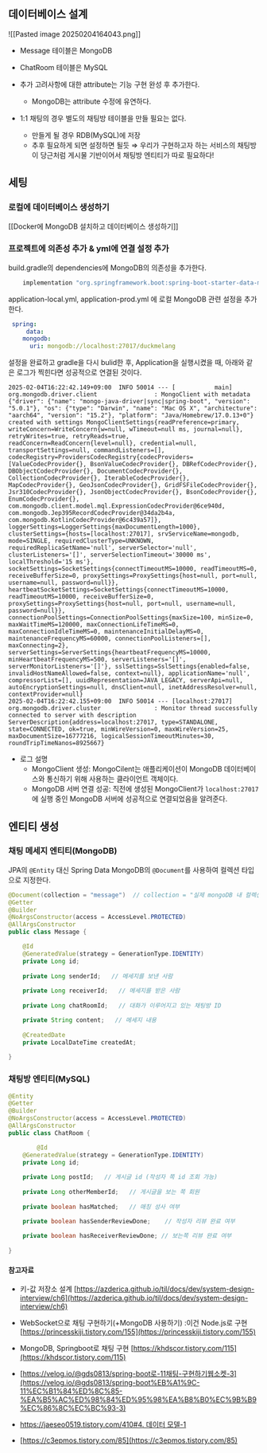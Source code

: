 ## 데이터베이스 설계

![[Pasted image 20250204164043.png]]
- Message 테이블은 MongoDB
- ChatRoom 테이블은 MySQL


- 추가 고려사항에 대한 attribute는 기능 구현 완성 후 추가한다.
    - MongoDB는 attribute 수정에 유연하다.
    
- 1:1 채팅의 경우 별도의 채팅방 테이블을 만들 필요는 없다.
    
    - 만들게 될 경우 RDB(MySQL)에 저장
    - 추후 필요하게 되면 설정하면 될듯
     ⇒ 우리가 구현하고자 하는 서비스의 채팅방이 당근처럼 게시물 기반이어서 채팅방 엔티티가 따로 필요하다!



## 세팅

### 로컬에 데이터베이스 생성하기

[[Docker에 MongoDB 설치하고 데이터베이스 생성하기]]

### 프로젝트에 의존성 추가 & yml에 연결 설정 추가

build.gradle의 dependencies에 MongoDB의 의존성을 추가한다.

```java
	implementation "org.springframework.boot:spring-boot-starter-data-mongodb"
```

application-local.yml, application-prod.yml 에 로컬 MongoDB 관련 설정을 추가한다.

```yaml
 spring:
	 data:
    mongodb:
      uri: mongodb://localhost:27017/duckmelang
```

설정을 완료하고 gradle을 다시 bulid한 후, Application을 실행시켰을 때, 아래와 같은 로그가 찍힌다면 성공적으로 연결된 것이다.

```
2025-02-04T16:22:42.149+09:00  INFO 50014 --- [           main] org.mongodb.driver.client                : MongoClient with metadata {"driver": {"name": "mongo-java-driver|sync|spring-boot", "version": "5.0.1"}, "os": {"type": "Darwin", "name": "Mac OS X", "architecture": "aarch64", "version": "15.2"}, "platform": "Java/Homebrew/17.0.13+0"} created with settings MongoClientSettings{readPreference=primary, writeConcern=WriteConcern{w=null, wTimeout=null ms, journal=null}, retryWrites=true, retryReads=true, readConcern=ReadConcern{level=null}, credential=null, transportSettings=null, commandListeners=[], codecRegistry=ProvidersCodecRegistry{codecProviders=[ValueCodecProvider{}, BsonValueCodecProvider{}, DBRefCodecProvider{}, DBObjectCodecProvider{}, DocumentCodecProvider{}, CollectionCodecProvider{}, IterableCodecProvider{}, MapCodecProvider{}, GeoJsonCodecProvider{}, GridFSFileCodecProvider{}, Jsr310CodecProvider{}, JsonObjectCodecProvider{}, BsonCodecProvider{}, EnumCodecProvider{}, com.mongodb.client.model.mql.ExpressionCodecProvider@6ce940d, com.mongodb.Jep395RecordCodecProvider@34da2b4a, com.mongodb.KotlinCodecProvider@6c439a57]}, loggerSettings=LoggerSettings{maxDocumentLength=1000}, clusterSettings={hosts=[localhost:27017], srvServiceName=mongodb, mode=SINGLE, requiredClusterType=UNKNOWN, requiredReplicaSetName='null', serverSelector='null', clusterListeners='[]', serverSelectionTimeout='30000 ms', localThreshold='15 ms'}, socketSettings=SocketSettings{connectTimeoutMS=10000, readTimeoutMS=0, receiveBufferSize=0, proxySettings=ProxySettings{host=null, port=null, username=null, password=null}}, heartbeatSocketSettings=SocketSettings{connectTimeoutMS=10000, readTimeoutMS=10000, receiveBufferSize=0, proxySettings=ProxySettings{host=null, port=null, username=null, password=null}}, connectionPoolSettings=ConnectionPoolSettings{maxSize=100, minSize=0, maxWaitTimeMS=120000, maxConnectionLifeTimeMS=0, maxConnectionIdleTimeMS=0, maintenanceInitialDelayMS=0, maintenanceFrequencyMS=60000, connectionPoolListeners=[], maxConnecting=2}, serverSettings=ServerSettings{heartbeatFrequencyMS=10000, minHeartbeatFrequencyMS=500, serverListeners='[]', serverMonitorListeners='[]'}, sslSettings=SslSettings{enabled=false, invalidHostNameAllowed=false, context=null}, applicationName='null', compressorList=[], uuidRepresentation=JAVA_LEGACY, serverApi=null, autoEncryptionSettings=null, dnsClient=null, inetAddressResolver=null, contextProvider=null}
2025-02-04T16:22:42.155+09:00  INFO 50014 --- [localhost:27017] org.mongodb.driver.cluster               : Monitor thread successfully connected to server with description ServerDescription{address=localhost:27017, type=STANDALONE, state=CONNECTED, ok=true, minWireVersion=0, maxWireVersion=25, maxDocumentSize=16777216, logicalSessionTimeoutMinutes=30, roundTripTimeNanos=8925667}
```

- 로그 설명
    - MongoClient 생성: MongoCilent는 애플리케이션이 MongoDB 데이터베이스와 통신하기 위해 사용하는 클라이언트 객체이다.
    - MongoDB 서버 연결 성공: 직전에 생성된 MongoClient가 `localhost:27017`에 실행 중인 MongoDB 서버에 성공적으로 연결되었음을 알려준다.



## 엔티티 생성

### 채팅 메세지 엔티티(MongoDB)

JPA의 `@Entity` 대신 Spring Data MongoDB의 `@Document`를 사용하여 컬렉션 타입으로 지정한다.

```java
@Document(collection = "message")  // collection = "실제 mongoDB 내 컬렉션 이름")
@Getter
@Builder
@NoArgsConstructor(access = AccessLevel.PROTECTED)
@AllArgsConstructor
public class Message {

    @Id
    @GeneratedValue(strategy = GenerationType.IDENTITY)
    private Long id;
    
    private Long senderId;   // 메세지를 보낸 사람
    
    private Long receiverId;   // 메세지를 받은 사람
    
    private Long chatRoomId;   // 대화가 이루어지고 있는 채팅방 ID

    private String content;   // 메세지 내용
    
    @CreatedDate
    private LocalDateTime createdAt;
    
}
```

### 채팅방 엔티티(MySQL)

```java
@Entity
@Getter
@Builder
@NoArgsConstructor(access = AccessLevel.PROTECTED)
@AllArgsConstructor
public class ChatRoom {

		@Id
    @GeneratedValue(strategy = GenerationType.IDENTITY)
    private Long id;
    
    private Long postId;   // 게시글 id (작성자 쪽 id 조회 가능)
    
    private Long otherMemberId;   // 게시글을 보는 쪽 회원
    
    private boolean hasMatched;   // 매칭 성사 여부

    private boolean hasSenderReviewDone;    // 작성자 리뷰 완료 여부
    
    private boolean hasReceiverReviewDone; // 보는쪽 리뷰 완료 여부
    
}
```




#### 참고자료

- 키-값 저장소 설계 [https://azderica.github.io/til/docs/dev/system-design-interview/ch6](https://azderica.github.io/til/docs/dev/system-design-interview/ch6)
    
- WebSocket으로 채팅 구현하기(+MongoDB 사용하기) :이건 Node.js로 구현 [https://princesskiji.tistory.com/155](https://princesskiji.tistory.com/155)
    
- MongoDB, Springboot로 채팅 구현 [https://khdscor.tistory.com/115](https://khdscor.tistory.com/115)
    
- [https://velog.io/@gds0813/spring-boot로-11채팅-구현하기웹소켓-3](https://velog.io/@gds0813/spring-boot%EB%A1%9C-11%EC%B1%84%ED%8C%85-%EA%B5%AC%ED%98%84%ED%95%98%EA%B8%B0%EC%9B%B9%EC%86%8C%EC%BC%93-3)
    
- [https://jaeseo0519.tistory.com/410#4. 데이터 모델-1](https://jaeseo0519.tistory.com/410#4.%20%EB%8D%B0%EC%9D%B4%ED%84%B0%20%EB%AA%A8%EB%8D%B8-1)
    
- [https://c3epmos.tistory.com/85](https://c3epmos.tistory.com/85)